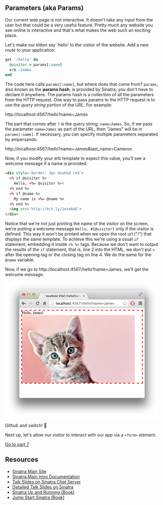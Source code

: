 ## Parameters (aka Params)

Our current web page is not interactive. It doesn't take any input from the user but that could be a very useful feature. Pretty much any website you see online is interactive and that's what makes the web such an exciting place.

Let's make our kitten say 'hello' to the visitor of the website. Add a new _route_ to your application:

````ruby
get '/hello' do
  @visitor = params[:name]
  erb :index
end
````

The code here calls `params[:name]`, but where does that come from?  `params`, also known as the **params hash**, is provided by Sinatra; you don't have to declare it anywhere.  The params hash is a collection of all the parameters from the HTTP request.  One way to pass params to the HTTP request is to use the _query string_ portion of the URL.  For example:

http://localhost:4567/hello?name=James

The part that comes after `?` is the query string; `name=James`.  So, if we pass the parameter `name=James` as part of the URL, then "James" will be in `params[:name]`. If necessary, you can specify multiple parameters separated by ampersands:

http://localhost:4567/hello?name=James&last_name=Cameron

Now, if you modify your erb template to expect this value, you'll see a welcome message if a name is provided:

````html
<div style='border: 3px dashed red'>
  <% if @visitor %>
    Hello, <%= @visitor %>!
  <% end %>
  <% if @name %>
    My name is <%= @name %>
  <% end %>
  <img src='http://bit.ly/1eze8aE'>
</div>
````

Notice that we're not just printing the name of the visitor on the screen, we're putting a welcome message `Hello, #{@visitor}` only if the visitor is defined. This way it won't be printed when we open the root url ("/") that displays the same template. To achieve this we're using a usual `if` statement, embedding it inside `<% %>` tags. Because we don't want to output the results of the `if` statement, that is, line 2 into the HTML, we don't put `=` after the opening tag or the closing tag on line 4. We do the same for the `@name` variable.

Now, if we go to http://localhost:4567/hello?name=James, we'll get the welcome message.

![alt text](images/sinatra/sinatra_basic_7.png)

Github and switch! :twisted_rightwards_arrows:

Next up, let's allow our visitor to interact with our app via a `<form>` element.

[Go to part 7](sinatra_7.md)

Resources
--------

* [Sinatra Main Site](http://www.sinatrarb.com/)
* [Sinatra Main Intro Documentation](http://www.sinatrarb.com/intro.html)
* [Talk Slides on Sinatra Chat Server](http://obfusk.org/achatwithsinatra/#1)
* [Detailed Talk Slides on Sinatra](http://www.slideshare.net/BobNadlerJr/sinatra-flatiron)
* [Sinatra Up and Running (Book)](http://shop.oreilly.com/product/0636920019664.do)
* [Jump Start Sinatra (Book)](http://www.sitepoint.com/store/jump-start-sinatra/)
